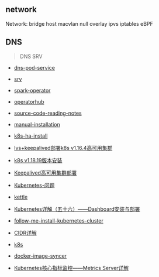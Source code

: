 ## network
Network: bridge host macvlan null overlay
ipvs
iptables
eBPF
## DNS
>  DNS SRV
- [dns-pod-service](https://kubernetes.io/zh-cn/docs/concepts/services-networking/dns-pod-service) 
- [srv](https://www.tencentcloud.com/zh/document/product/1097/44885) 
- [spark-operator](https://github.com/radanalyticsio/spark-operator)
- [operatorhub](https://operatorhub.io/)

- [source-code-reading-notes](https://blog.tianfeiyu.com/source-code-reading-notes/)
- [manual-installation](https://github.com/dotbalo/k8s-ha-install/tree/manual-installation-v1.21.x)
- [k8s-ha-install](https://github.com/dotbalo/k8s-ha-install)
- [lvs+keepalived部署k8s v1.16.4高可用集群](https://github.com/loong576/lvs-keepalived-install-k8s-HA-cluster)
- [k8s v1.18.19版本安装](https://www.cnblogs.com/smlile-you-me/p/14988506.html)
- [Keepalived高可用集群部署](https://www.cnblogs.com/sunnyyangwang/p/13547068.html)
- [Kubernetes-问题](https://www.cnblogs.com/maiblogs/p/15991998.html)
- [kettle](http://www.kettle.org.cn/)
- [Kubernetes详解（五十六）——Dashboard安装与部署](https://blog.csdn.net/weixin_40228200/article/details/124486911)
- [follow-me-install-kubernetes-cluster](https://github.com/opsnull/follow-me-install-kubernetes-cluster)
- [CIDR详解](https://blog.csdn.net/qq_43141726/article/details/105520510)
- [k8s](https://wghdr.top/)
- [docker-image-syncer](https://blog.csdn.net/agonie201218/article/details/128298327)
- [Kubernetes核心指标监控——Metrics Server详解](https://blog.csdn.net/agonie201218/article/details/128339568)

